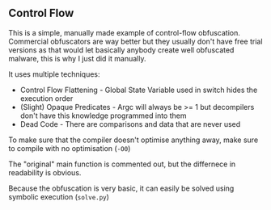 ## Control Flow

This is a simple, manually made example of control-flow obfuscation.
Commercial obfuscators are way better but they usually don't have free trial versions as that would let basically anybody create well obfuscated malware, this is why I just did it manually.

It uses multiple techniques:

- Control Flow Flattening - Global State Variable used in switch hides the execution order
- (Slight) Opaque Predicates - Argc will always be >= 1 but decompilers don't have this knowledge programmed into them
- Dead Code - There are comparisons and data that are never used

To make sure that the compiler doesn't optimise anything away, make sure to compile with no optimisation (`-O0`)

The "original" main function is commented out, but the differnece in readability is obvious.

Because the obfuscation is very basic, it can easily be solved using symbolic execution (`solve.py`)